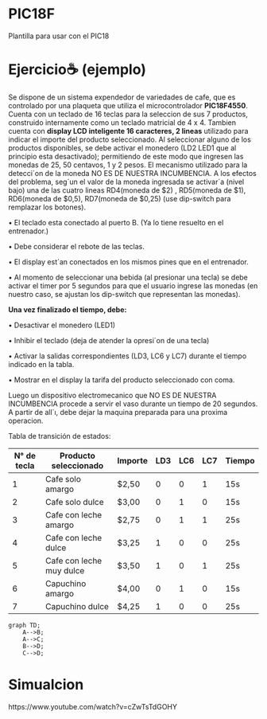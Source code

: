 # PIC18F
Plantilla para usar con el PIC18


# <strong> Ejercicio☕ </strong> (ejemplo)
<p>
Se dispone de un sistema expendedor de variedades de cafe, que es controlado por una plaqueta
que utiliza el microcontrolador <strong>PIC18F4550</strong>. Cuenta con un teclado de 16 teclas para la
seleccion de sus 7 productos, construido internamente como un teclado matricial de 4 x 4.
Tambien cuenta con <strong>display LCD inteligente 16 caracteres, 2 lineas</strong> utilizado para indicar
el importe del producto seleccionado.
Al seleccionar alguno de los productos disponibles, se debe activar el monedero (LD2
LED1 que al principio esta desactivado); permitiendo de este modo que ingresen las monedas
de 25, 50 centavos, 1 y 2 pesos. El mecanismo utilizado para la detecci´on de la moneda NO ES
DE NUESTRA INCUMBENCIA. A los efectos del problema, seg´un el valor de la moneda
ingresada se activar´a (nivel bajo) una de las cuatro lineas RD4(moneda de $2) , RD5(moneda
de $1), RD6(moneda de $0,5), RD7(moneda de $0,25) (use dip-switch para remplazar los
botones).
</p>

<p>• El teclado esta conectado al puerto B. (Ya
lo tiene resuelto en el entrenador.)
</p>
<p>• Debe considerar el rebote de las teclas.</p>
<p>• El display est´an conectados en los mismos
pines que en el entrenador.
</p>
<p>• Al momento de seleccionar una bebida (al
presionar una tecla) se debe activar el timer por 5 segundos para que el usuario ingrese las monedas (en
nuestro caso, se ajustan los dip-switch que representan
las monedas).
</p>

<strong> Una vez finalizado el tiempo, debe: </strong>
<p>• Desactivar el monedero (LED1)</p>
<p>• Inhibir el teclado (deja de atender la opresi´on de una tecla)</p>
<p>• Activar la salidas correspondientes (LD3, LC6 y LC7) durante el tiempo indicado
en la tabla.</p>
<p>• Mostrar en el display la tarifa del producto seleccionado con coma.</p>

<p>Luego un dispositivo electromecanico que NO ES DE NUESTRA INCUMBENCIA procede a servir el vaso durante un tiempo de 20 segundos. A partir de all´ı, debe dejar
la maquina preparada para una proxima operacion.</p>

Tabla de transición de estados:

| N° de tecla | Producto seleccionado  | Importe  | LD3 | LC6  | LC7  | Tiempo |
| --- | --- | --- | --- | --- | --- | --- |
| 1  | Cafe solo amargo | $2,50  | 0 | 0 | 1 | 15s |
| 2 | Cafe solo dulce  | $3,00 | 0 | 1 | 0 | 15s |
| 3 | Cafe con leche amargo  | $2,75 | 0 | 1 | 1 | 25s |
| 4 | Cafe con leche dulce | $3,25  | 1 | 0 | 0 | 25s |
| 5 | Cafe con leche muy dulce | $3,50 | 1 | 0 | 1 | 25s |
| 6 | Capuchino amargo | $4,00 | 0 | 1 | 0 | 15s |
| 7 | Capuchino dulce | $4,25  | 1 | 0 | 0 | 25s |


```mermaid
graph TD;
    A-->B;
    A-->C;
    B-->D;
    C-->D;
```

# <strong> Simualcion </strong>
<p>https://www.youtube.com/watch?v=cZwTsTdGOHY</p>
